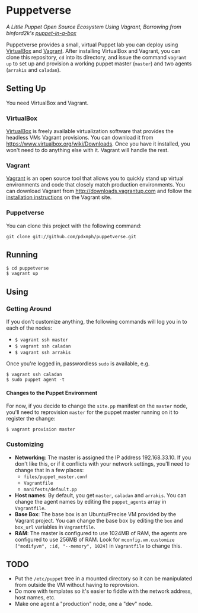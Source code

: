 # Puppetverse

_A Little Puppet Open Source Ecosystem Using Vagrant, Borrowing from binford2k's [puppet-in-a-box](https://github.com/binford2k/puppet-in-a-box)_

Puppetverse provides a small, virtual Puppet lab you can deploy using [VirtualBox][] and [Vagrant][]. After installing VirtualBox and Vagrant, you can clone this repository, `cd` into its directory, and issue the command `vagrant up` to set up and provision a working puppet master (`master`) and two agents (`arrakis` and `caladan`). 

## Setting Up

You need VirtualBox and Vagrant. 

### VirtualBox 

[VirtualBox][] is freely available virtualization software that provides the headless VMs Vagrant provisions. You can download it from <https://www.virtualbox.org/wiki/Downloads>. Once you have it installed, you won't need to do anything else with it. Vagrant will handle the rest. 

### Vagrant

[Vagrant][] is an open source tool that allows you to quickly stand up virtual environments and code that closely match production environments. You can download Vagrant from <http://downloads.vagrantup.com> and follow the [installation instructions][] on the Vagrant site. 

### Puppetverse

You can clone this project with the following command:

`git clone git://github.com/pdxmph/puppetverse.git`

## Running

`$ cd puppetverse`  
`$ vagrant up`

## Using

### Getting Around

If you don't customize anything, the following commands will log you in to each of the nodes:

- `$ vagrant ssh master`   
- `$ vagrant ssh caladan` 
- `$ vagrant ssh arrakis` 

Once you're logged in, passwordless `sudo` is available, e.g. 

`$ vagrant ssh caladan`  
`$ sudo puppet agent -t`

#### Changes to the Puppet Environment

For now, if you decide to change the `site.pp` manifest on the `master` node, you'll need to reprovision `master` for the puppet master running on it to register the change:

`$ vagrant provision master`

### Customizing

- __Networking__: The master is assigned the IP address 192.168.33.10. If you don't like this, or if it conflicts with your network settings, you'll need to change that in a few places: 
  - `files/puppet_master.conf`
  - `Vagrantfile`
  - `manifests/default.pp`
- __Host names__: By default, you get `master`, `caladan` and `arrakis`. You can change the agent names by editing the `puppet_agents` array in `Vagrantfile`.
- __Base Box__: The base box is an Ubuntu/Precise VM provided by the Vagrant project. You can change the base box by editing the `box` and `box_url` variables in `Vagrantfile`. 
- __RAM__: The master is configured to use 1024MB of RAM, the agents are configured to use 256MB of RAM. Look for `mconfig.vm.customize ["modifyvm", :id, "--memory", 1024]` in `Vagrantfile` to change this.

## TODO

- Put the `/etc/puppet` tree in a mounted directory so it can be manipulated from outside the VM without having to reprovision.
- Do more with templates so it's easier to fiddle with the network address, host names, etc. 
- Make one agent a "production" node, one a "dev" node. 


[VirtualBox]: http://virtualbox.com
[Vagrant]: http://vagrantup.com
[installation instructions]: http://docs.vagrantup.com/v1/docs/getting-started/index.html